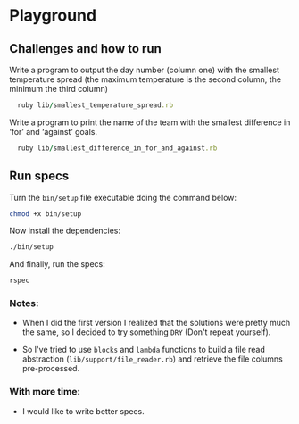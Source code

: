 # Playground

## Challenges and how to run

Write a program to output the day number (column one) with the smallest temperature spread (the maximum temperature is the second column, the minimum the third column)
```ruby
  ruby lib/smallest_temperature_spread.rb
```

Write a program to print the name of the team with the smallest difference in ‘for’ and ‘against’ goals.
```ruby
  ruby lib/smallest_difference_in_for_and_against.rb
```

## Run specs

Turn the `bin/setup` file executable doing the command below:
```sh
chmod +x bin/setup
```

Now install the dependencies:
```sh
./bin/setup
```

And finally, run the specs:
```sh
rspec
```

### Notes:

- When I did the first version I realized that the solutions were pretty much the same, so I decided to try something `DRY` (Don't repeat yourself).

- So I've tried to use `blocks` and `lambda` functions to build a file read abstraction (`lib/support/file_reader.rb`) and retrieve the file columns pre-processed.

### With more time:
- I would like to write better specs.
